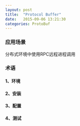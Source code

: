 ```yaml
---
layout: post
title:  "Protocol Buffer"
date:   2015-09-06 13:21:30
categories: ProtoBuf
---
```


### 应用场景
分布式环境中使用RPC远程进程调用

### 术语

#### 1、环境

#### 2、安装

#### 3、配置

#### 4、测试
